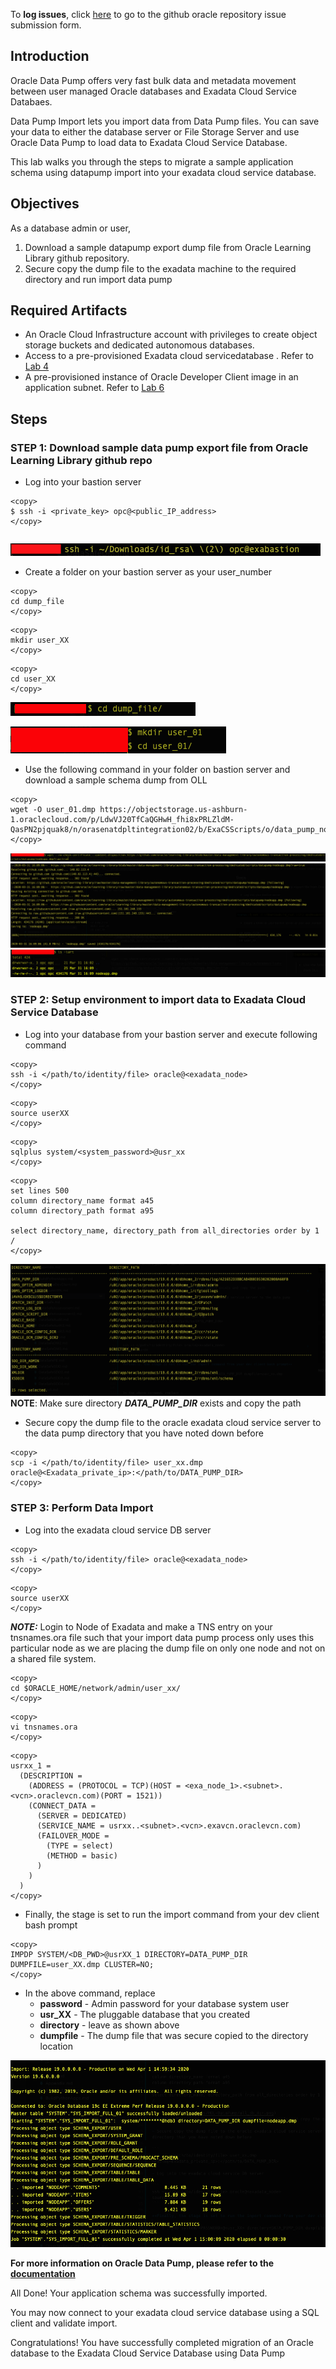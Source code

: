 To **log issues**, click [here](https://github.com/oracle/learning-library/issues/new) to go to the github oracle repository issue submission form.

## Introduction

Oracle Data Pump offers very fast bulk data and metadata movement between user managed Oracle databases and Exadata Cloud Service Databaes.

Data Pump Import lets you import data from Data Pump files. You can save your data to either the database server or File Storage Server and use Oracle Data Pump to load data to Exadata Cloud Service Database.

This lab walks you through the steps to migrate a sample application schema using datapump import into your exadata cloud service database.


## Objectives

As a database admin or user,

1. Download a sample datapump export dump file from Oracle Learning Library github repository.
2. Secure copy the dump file to the exadata machine to the required directory and run import data pump



## Required Artifacts
- An Oracle Cloud Infrastructure account with privileges to create object storage buckets and dedicated autonomous databases.
- Access to a pre-provisioned Exadata cloud servicedatabase . Refer to [Lab 4](./ProvisionDatabase.md)
- A pre-provisioned instance of Oracle Developer Client image in an application subnet. Refer to [Lab 6](./ConfigureDevClient.md)

## Steps

### STEP 1: Download sample data pump export file from Oracle Learning Library github repo

- Log into your bastion server

```
<copy>
$ ssh -i <private_key> opc@<public_IP_address>
</copy>
```

```
```
![bastion_login](./images/HOL-DataPump/bastion_login.png)
- Create a folder on your bastion server as your user_number 

```
<copy>
cd dump_file
</copy>
```
```
<copy>
mkdir user_XX
</copy>
```
```
<copy>
cd user_XX
</copy>
```

![cd_dump_file](./images/HOL-DataPump/cd_dump_file.png)

![mkdir_user_dump](./images/HOL-DataPump/mkdir_user_dump.png)

- Use the following command in your folder on bastion server and download a sample schema dump from OLL

```
<copy>
wget -O user_01.dmp https://objectstorage.us-ashburn-1.oraclecloud.com/p/LdwVJ20TfCaQGHwH_fhi8xPRLZldM-QasPN2pjquak8/n/orasenatdpltintegration02/b/ExaCSScripts/o/data_pump_nodeapp.dmp
</copy>
```

![wget_dump](./images/HOL-DataPump/wget_dump.png)
![wget_dump_details](./images/HOL-DataPump/wget_dump_details.png)
![dump_complete](./images/HOL-DataPump/dump_complete.png)

### STEP 2: Setup environment to import data to Exadata Cloud Service Database 
- Log into your database from your bastion server and execute following command

```
<copy>
ssh -i </path/to/identity/file> oracle@<exadata_node>
</copy>
```
```
<copy>
source userXX
</copy>
```
```
<copy>
sqlplus system/<system_password>@usr_xx
</copy>
```

```
<copy>
set lines 500
column directory_name format a45
column directory_path format a95

select directory_name, directory_path from all_directories order by 1
/
</copy>
```

![all_db_dir](./images/HOL-DataPump/all_db_dir.png)
**NOTE**: Make sure directory ***DATA_PUMP_DIR*** exists and copy the path

- Secure copy the dump file to the oracle exadata cloud service server to the data pump directory that you have noted down before

```
<copy>
scp -i </path/to/identity/file> user_xx.dmp oracle@<Exadata_private_ip>:</path/to/DATA_PUMP_DIR>
</copy>
```

### STEP 3: Perform Data Import
- Log into the exadata cloud service DB server 

```
<copy>
ssh -i </path/to/identity/file> oracle@<exadata_node>
</copy>
```

```
<copy>
source userXX
</copy>
```

***NOTE:*** Login to Node of Exadata and make a TNS entry on your tnsnames.ora file such that your import data pump process only uses this particular node as we are placing the dump file on only one node and not on a shared file system.

```
<copy>
cd $ORACLE_HOME/network/admin/user_xx/
</copy>
```
```
<copy>
vi tnsnames.ora
</copy>
```

```
<copy>
usrxx_1 =
  (DESCRIPTION =
    (ADDRESS = (PROTOCOL = TCP)(HOST = <exa_node_1>.<subnet>.<vcn>.oraclevcn.com)(PORT = 1521))
    (CONNECT_DATA =
      (SERVER = DEDICATED)
      (SERVICE_NAME = usrxx..<subnet>.<vcn>.exavcn.oraclevcn.com)
      (FAILOVER_MODE =
        (TYPE = select)
        (METHOD = basic)
      )
    )
  )
</copy>
```

- Finally, the stage is set to run the import command from your dev client bash prompt

```
<copy>
IMPDP SYSTEM/<DB_PWD>@usrXX_1 DIRECTORY=DATA_PUMP_DIR DUMPFILE=user_XX.dmp CLUSTER=NO; 
</copy>
```

- In the above command, replace
  * __password__ - Admin password for your database system user
  * __usr_XX__ - The pluggable database that you created 
  * __directory__ - leave as shown above
  * __dumpfile__ -  The dump file that was secure copied to the directory location

![impdp_log](./images/HOL-DataPump/impdp_log.png)

**For more information on Oracle Data Pump, please refer to the [documentation](https://docs.oracle.com/en/database/oracle/oracle-database/19/sutil/oracle-data-pump.html#GUID-501A9908-BCC5-434C-8853-9A6096766B5A)**

All Done! Your application schema was successfully imported. 

You may now connect to your exadata cloud service database using a SQL client and validate import.

Congratulations! You have successfully completed migration of an Oracle database to the Exadata Cloud Service Database using Data Pump